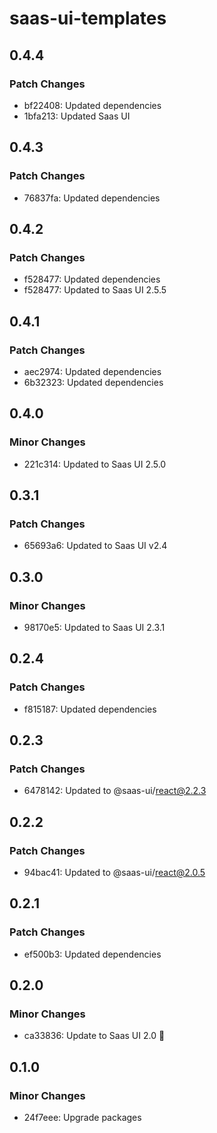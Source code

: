 # saas-ui-templates

## 0.4.4

### Patch Changes

- bf22408: Updated dependencies
- 1bfa213: Updated Saas UI

## 0.4.3

### Patch Changes

- 76837fa: Updated dependencies

## 0.4.2

### Patch Changes

- f528477: Updated dependencies
- f528477: Updated to Saas UI 2.5.5

## 0.4.1

### Patch Changes

- aec2974: Updated dependencies
- 6b32323: Updated dependencies

## 0.4.0

### Minor Changes

- 221c314: Updated to Saas UI 2.5.0

## 0.3.1

### Patch Changes

- 65693a6: Updated to Saas UI v2.4

## 0.3.0

### Minor Changes

- 98170e5: Updated to Saas UI 2.3.1

## 0.2.4

### Patch Changes

- f815187: Updated dependencies

## 0.2.3

### Patch Changes

- 6478142: Updated to @saas-ui/react@2.2.3

## 0.2.2

### Patch Changes

- 94bac41: Updated to @saas-ui/react@2.0.5

## 0.2.1

### Patch Changes

- ef500b3: Updated dependencies

## 0.2.0

### Minor Changes

- ca33836: Update to Saas UI 2.0 🥳

## 0.1.0

### Minor Changes

- 24f7eee: Upgrade packages
